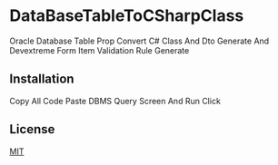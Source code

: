 # DataBaseTableToCSharpClass

Oracle Database Table Prop Convert C# Class And Dto Generate And Devextreme Form Item Validation Rule Generate

## Installation

Copy All Code Paste DBMS Query Screen And Run Click


## License

[MIT](https://choosealicense.com/licenses/mit/)
